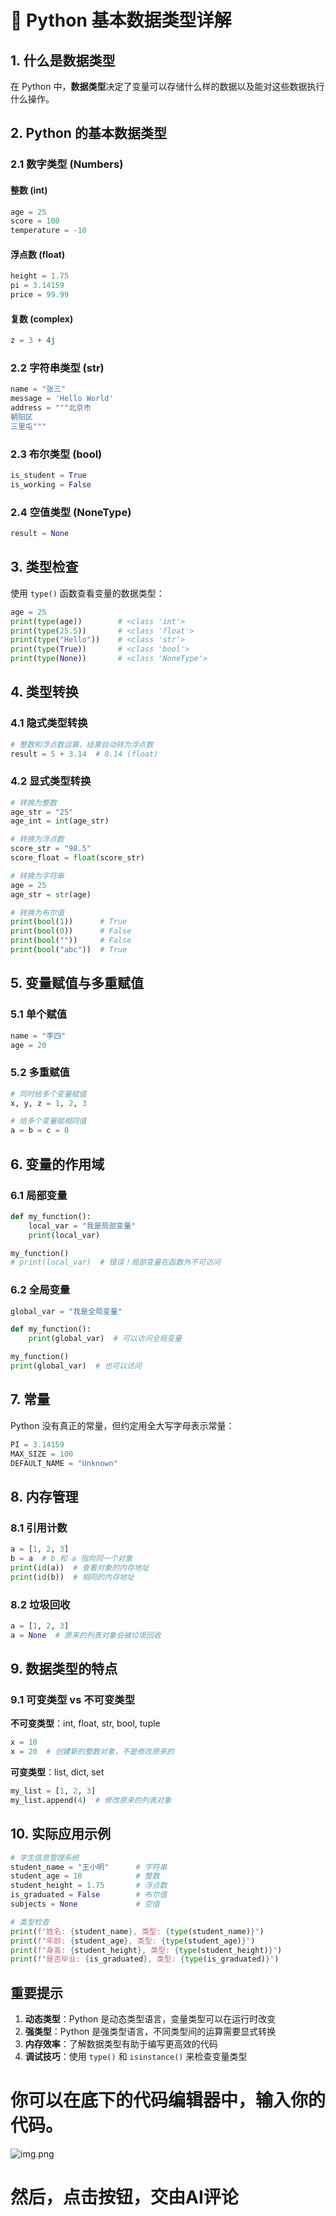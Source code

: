 # 🐍 Python 基本数据类型详解

## 1. 什么是数据类型

在 Python 中，**数据类型**决定了变量可以存储什么样的数据以及能对这些数据执行什么操作。

## 2. Python 的基本数据类型

### 2.1 数字类型 (Numbers)

#### 整数 (int)
```python
age = 25
score = 100
temperature = -10
```

#### 浮点数 (float)
```python
height = 1.75
pi = 3.14159
price = 99.99
```

#### 复数 (complex)
```python
z = 3 + 4j
```

### 2.2 字符串类型 (str)
```python
name = "张三"
message = 'Hello World'
address = """北京市
朝阳区
三里屯"""
```

### 2.3 布尔类型 (bool)
```python
is_student = True
is_working = False
```

### 2.4 空值类型 (NoneType)
```python
result = None
```

## 3. 类型检查

使用 `type()` 函数查看变量的数据类型：

```python
age = 25
print(type(age))        # <class 'int'>
print(type(25.5))       # <class 'float'>
print(type("Hello"))    # <class 'str'>
print(type(True))       # <class 'bool'>
print(type(None))       # <class 'NoneType'>
```

## 4. 类型转换

### 4.1 隐式类型转换
```python
# 整数和浮点数运算，结果自动转为浮点数
result = 5 + 3.14  # 8.14 (float)
```

### 4.2 显式类型转换
```python
# 转换为整数
age_str = "25"
age_int = int(age_str)

# 转换为浮点数
score_str = "98.5"
score_float = float(score_str)

# 转换为字符串
age = 25
age_str = str(age)

# 转换为布尔值
print(bool(1))      # True
print(bool(0))      # False
print(bool(""))     # False
print(bool("abc"))  # True
```

## 5. 变量赋值与多重赋值

### 5.1 单个赋值
```python
name = "李四"
age = 20
```

### 5.2 多重赋值
```python
# 同时给多个变量赋值
x, y, z = 1, 2, 3

# 给多个变量赋相同值
a = b = c = 0
```

## 6. 变量的作用域

### 6.1 局部变量
```python
def my_function():
    local_var = "我是局部变量"
    print(local_var)

my_function()
# print(local_var)  # 错误！局部变量在函数外不可访问
```

### 6.2 全局变量
```python
global_var = "我是全局变量"

def my_function():
    print(global_var)  # 可以访问全局变量

my_function()
print(global_var)  # 也可以访问
```

## 7. 常量

Python 没有真正的常量，但约定用全大写字母表示常量：

```python
PI = 3.14159
MAX_SIZE = 100
DEFAULT_NAME = "Unknown"
```

## 8. 内存管理

### 8.1 引用计数
```python
a = [1, 2, 3]
b = a  # b 和 a 指向同一个对象
print(id(a))  # 查看对象的内存地址
print(id(b))  # 相同的内存地址
```

### 8.2 垃圾回收
```python
a = [1, 2, 3]
a = None  # 原来的列表对象会被垃圾回收
```

## 9. 数据类型的特点

### 9.1 可变类型 vs 不可变类型

**不可变类型**：int, float, str, bool, tuple
```python
x = 10
x = 20  # 创建新的整数对象，不是修改原来的
```

**可变类型**：list, dict, set
```python
my_list = [1, 2, 3]
my_list.append(4)  # 修改原来的列表对象
```

## 10. 实际应用示例

```python
# 学生信息管理系统
student_name = "王小明"      # 字符串
student_age = 18            # 整数
student_height = 1.75       # 浮点数
is_graduated = False        # 布尔值
subjects = None             # 空值

# 类型检查
print(f"姓名: {student_name}, 类型: {type(student_name)}")
print(f"年龄: {student_age}, 类型: {type(student_age)}")
print(f"身高: {student_height}, 类型: {type(student_height)}")
print(f"是否毕业: {is_graduated}, 类型: {type(is_graduated)}")
```

## 重要提示

1. **动态类型**：Python 是动态类型语言，变量类型可以在运行时改变
2. **强类型**：Python 是强类型语言，不同类型间的运算需要显式转换
3. **内存效率**：了解数据类型有助于编写更高效的代码
4. **调试技巧**：使用 `type()` 和 `isinstance()` 来检查变量类型

# 你可以在底下的代码编辑器中，输入你的代码。

![img.png](./assets/01-02/img.png)

# 然后，点击按钮，交由AI评论
